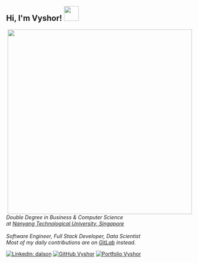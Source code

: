 <h2> Hi, I'm Vyshor! <a href="https://vyshor.github.io/#/projects"><img src="https://media.giphy.com/media/USV0ym3bVWQJJmNu3N/giphy.gif" width="40"></a></h2>
<a href="https://vyshor.github.io/#/projects"><img align='right' src="https://imgur.com/1mpLLXa.gif" width="500"></a>
<p><em>Double Degree in Business & Computer Science <br>at <a href="https://www.ntu.edu.sg/">Nanyang Technological University, Singapore</a></br></br>Software Engineer, Full Stack Developer, Data Scientist <br/>
Most of my daily contributions are on <a href="https://gitlab.com/vyshor">GitLab</a> instead.</em></p>

[![Linkedin: dalson](https://img.shields.io/badge/-dalson-blue?style=flat-square&logo=Linkedin&logoColor=white&link=https://www.linkedin.com/in/dalsonutn/)](https://www.linkedin.com/in/dalsonutn/)
[![GitHub Vyshor](https://img.shields.io/github/followers/vyshor?label=follow&style=social)](https://github.com/vyshor)
[![Portfolio Vyshor](https://img.shields.io/badge/Portfolio-vyshor.github.io-brightgreen?style=flat&link=https://vyshor.github.io/#/)](https://vyshor.github.io/)

